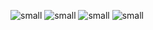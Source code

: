 ![small](./screen-caps/01Login.jpg)
![small](./screen-caps/02Home.jpg)
![small](./screen-caps/03Chats.jpg)
![small](./screen-caps/04CreateChat.jpg)
